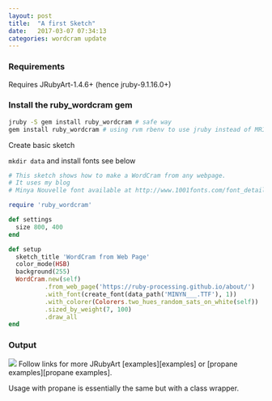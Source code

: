 ```yaml
---
layout: post
title:  "A first Sketch"
date:   2017-03-07 07:34:13
categories: wordcram update
---
```


### Requirements

Requires JRubyArt-1.4.6+ (hence jruby-9.1.16.0+)

### Install the ruby_wordcram gem

```bash
jruby -S gem install ruby_wordcram # safe way
gem install ruby_wordcram # using rvm rbenv to use jruby instead of MRI
```

Create basic sketch

`mkdir data` and install fonts see below

```ruby
# This sketch shows how to make a WordCram from any webpage.
# It uses my blog
# Minya Nouvelle font available at http://www.1001fonts.com/font_details.html?font_id=59

require 'ruby_wordcram'

def settings
  size 800, 400
end

def setup
  sketch_title 'WordCram from Web Page'
  color_mode(HSB)
  background(255)
  WordCram.new(self)
          .from_web_page('https://ruby-processing.github.io/about/')
          .with_font(create_font(data_path('MINYN___.TTF'), 1))
          .with_colorer(Colorers.two_hues_random_sats_on_white(self))
          .sized_by_weight(7, 100)
          .draw_all
end
```

### Output

<img src="{{ site.github.url }}/assets/wordcram.png" />
Follow links for more JRubyArt [examples][examples] or [propane examples][propane examples].

Usage with propane is essentially the same but with a class wrapper.

[examples]:https://github.com/ruby-processing/JRubyArt-examples/tree/master/external_library/gem/ruby_wordcram/
[propane examples]:https://github.com/ruby-processing/propane-examples/tree/master/external_library/gem/ruby_wordcram

